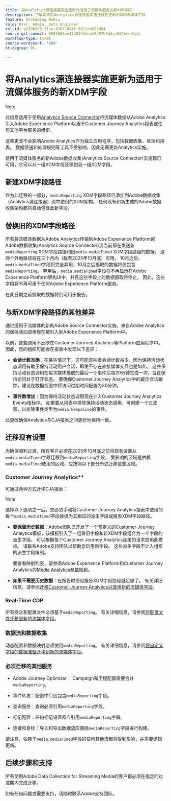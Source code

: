 ```yaml
---
title: 将Analytics源连接器实施更新为适用于流媒体服务的新XDM字段
description: 了解如何将Analytics源连接器实施迁移到更新的XDM流媒体字段
feature: Streaming Media
role: User, Admin, Data Engineer
exl-id: d239b203-71ce-4307-884f-9d11cc623d04
source-git-commit: 0083869ae4248134dea18a87b9d4ce563eeed1a4
workflow-type: tm+mt
source-wordcount: '869'
ht-degree: 0%

---
```


# 将Analytics源连接器实施更新为适用于流媒体服务的新XDM字段

>[!NOTE]
>
>此信息适用于使用[Analytics Source Connector](https://experienceleague.adobe.com/zh-hans/docs/experience-platform/sources/connectors/adobe-applications/analytics)将流媒体数据从Adobe Analytics引入Adobe Experience Platform以用于Customer Journey Analytics报表或任何其他平台服务的组织。
>
>这些更改不会影响Adobe Analytics作为独立应用程序，包括数据收集、处理和报表。 数据馈送和处理规则等工具不受影响，因此无需更新Analytics实施。

适用于流媒体服务的新Adobe数据收集(Analytics Source Connector)实施现已可用，它可以从一组XDM字段迁移到另一组XDM字段。

## 新建XDM字段路径

作为此迁移的一部分，`mediaReporting` XDM字段路径已添加到Adobe数据收集（Analytics源连接器）流中使用的XDM架构。 任何现有和新生成的Adobe数据收集架构都将自动包含此新字段。

## 替换旧的XDM字段路径

所有将流媒体数据从Adobe Analytics传输到Adobe Experience Platform的Adobe数据收集(Analytics Source Connector)流当前都在发送新`mediaReporting` XDM字段路径和旧`media.mediaTimed` XDM字段路径的数据。 这两个外地路径将在三个月内（截至2025年10月底）可用。 10月之后，`media.mediaTimed`字段将完全弃用，10月之后摄取的数据将仅包含`mediaReporting`。 弃用后，`media.mediaTimed`字段将不再显示在Adobe Experience Platform架构UI中，并且这些字段上的数据摄取将停止。 因此，这些字段将不再可用于任何Adobe Experience Platform服务。

在此日期之前摄取的数据将仍可用于报告。

## 与新XDM字段路径的其他差异

通过适用于流媒体的新的Adobe Source Connector实施，来自Adobe Analytics的保持活动调用现在被引入到Adobe Experience Platform中。

以前，这些调用不反映在Customer Journey Analytics等Platform应用程序中。 因此，您的组织可能会在报表中发现以下差异：

* **会话计数准确**：在某些情况下，这可能意味着会话计数减少，因为保持活动状态调用有助于保持活动用户会话，即使不存在直接媒体交互也是如此。 这些保持活动状态调用在每次媒体播放的最后一个事件后每20分钟生成一次，旨在保持访问处于打开状态。 要确保Customer Journey Analytics中的最佳会话跟踪，建议在数据视图中将访问过期时间配置为30分钟。

* **事件数增加**：因为保持活动状态调用现在计入Customer Journey Analytics Events指标中。 如果要从报表中排除保持活动状态调用，可创建一个过滤器，以排除事件类型为`media.keepalive`的事件。

此更改确保Analytics与CJA报表之间更好地保持一致。

## 迁移现有设置

为确保顺利过渡，所有客户必须在2025年10月底之前将现有设置从`media.mediaTimed`字段迁移到`mediaReporting`字段。 受影响的区域是依赖`media.mediaTimed`使用的区域，应按照以下部分所述迁移这些区域。

### Customer Journey Analytics**

可通过两种方式迁移CJA报表：

>[!NOTE]
>
>选择以下选项之一后，您必须手动将Customer Journey Analytics报表中使用的每个`media.mediaTimed`字段替换为其相应的派生字段或报表XDM字段路径。

* **要保留历史数据**：Adobe团队已开发了一个预定义的Customer Journey Analytics模板，该模板引入了一组将旧字段和新XDM字段组合为一个字段的派生字段。 可以根据每个Customer Journey Analytics连接的请求启用此模板。 请联系Adobe支持团队以帮助您启用新字段。 这些派生字段不计入组织的派生字段限制。

  要查看映射列表，请参阅Adobe Experience Platform和Customer Journey Analytics的[Media Analytics参数映射](/help/use-cases/xdm-updates/parameters-mapping.md)。

* **如果不需要历史数据**：在报告时使用报告XDM字段路径就足够了。 有关详细信息，请参阅[迁移Customer Journey Analytics以使用新的流媒体字段](/help/use-cases/xdm-updates/migrate-cja-setup.md)。

### Real-Time CDP

所有受众和配置文件必须基于`mediaReporting`。 有关详细信息，请参阅[将配置文件迁移到新的流媒体字段](/help/use-cases/xdm-updates/migrate-profiles.md)。

### 数据流和数据收集

动态配置和数据映射必须使用`mediaReporting`。 有关详细信息，请参阅[将自定义字段的数据准备迁移到新的流媒体字段](/help/use-cases/xdm-updates/migrate-dataprep.md)。

### 必须迁移的其他服务

* Adobe Journey Optimizer： Campaign和历程配置需要合并`mediaReporting`。

* 事件转发：配置中只应包含`mediaReporting`字段。

* 查询服务：查询必须引用`mediaReporting`字段。

* 标记配置：任何标记设置都应引用`mediaReporting`字段。

* 连接和目标：导入和导出数据流应围绕`mediaReporting`字段进行构建。

请注意，依赖于`media.mediaTimed`字段的任何其他流都将受到影响，并需要逻辑更新。

## 后续步骤和支持

所有使用Adobe Data Collection for Streaming Media的客户都必须在指定的过渡期内完成迁移。

如有任何问题或需要支持，请随时联系Adobe支持团队。
